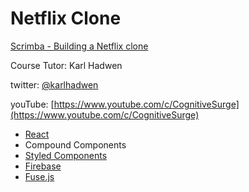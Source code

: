 # Netflix Clone

[Scrimba - Building a Netflix clone](https://scrimba.com/learn/frontend/building-a-netflix-clone-module-intro-c4MybkTL)

Course Tutor: Karl Hadwen

twitter: [@karlhadwen](https://twitter.com/karlhadwen)

youTube: [https://www.youtube.com/c/CognitiveSurge](https://www.youtube.com/c/CognitiveSurge)

* [React](https://reactjs.org/)
* Compound Components
* [Styled Components](https://styled-components.com/)
* [Firebase](https://firebase.google.com/)
* [Fuse.js](https://fusejs.io/)